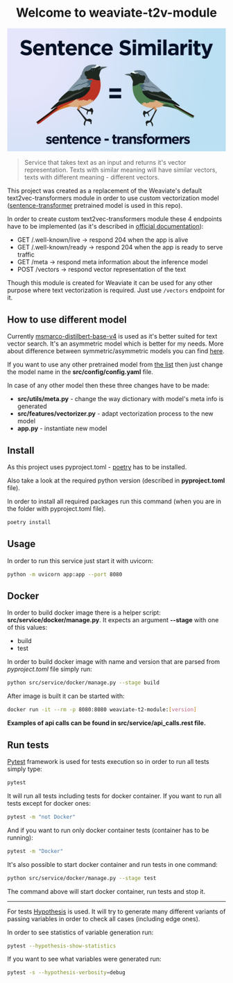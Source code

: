 <h1 align="center">Welcome to weaviate-t2v-module</h1>

<p align=center><img src="references/readme/images/similarity.jpg"></p>

> Service that takes text as an input and returns it's vector representation. Texts with similar meaning will have similar vectors, texts with different meaning - different vectors.

This project was created as a replacement of the Weaviate's default text2vec-transformers module in order to use custom vectorization model ([sentence-transformer](https://github.com/UKPLab/sentence-transformers) pretrained model is used in this repo).

In order to create custom text2vec-transformers module these 4 endpoints have to be implemented (as it's described in [official documentation](https://weaviate.io/developers/weaviate/current/modules/custom-modules.html)):

- GET /.well-known/live -> respond 204 when the app is alive
- GET /.well-known/ready -> respond 204 when the app is ready to serve traffic
- GET /meta -> respond meta information about the inference model
- POST /vectors -> respond vector representation of the text

Though this module is created for Weaviate it can be used for any other purpose where text vectorization is required. Just use `/vectors` endpoint for it.
</p>

## How to use different model

Currently [msmarco-distilbert-base-v4](https://www.sbert.net/docs/pretrained-models/msmarco-v3.html) is used as it's better suited for text vector search. It's an asymmetric model which is better for my needs. More about difference between symmetric/asymmetric models you can find [here](msmarco-distilbert-base-v4).

If you want to use any other pretrained model from [the list](https://www.sbert.net/docs/pretrained_models.html) then just change the model name in the **src/config/config.yaml** file.

In case of any other model then these three changes have to be made:

- **src/utils/meta.py** - change the way dictionary with model's meta info is generated
- **src/features/vectorizer.py** - adapt vectorization process to the new model
- **app.py** - instantiate new model

## Install

As this project uses pyproject.toml - [poetry](https://python-poetry.org/docs/) has to be installed.

Also take a look at the required python version (described in **pyproject.toml** file).

In order to install all required packages run this command (when you are in the folder with pyproject.toml file).

```sh
poetry install
```

## Usage

In order to run this service just start it with uvicorn:

```sh
python -m uvicorn app:app --port 8080
```

## Docker

In order to build docker image there is a helper script: **src/service/docker/manage.py**. It expects an argument **--stage** with one of this values:

- build
- test

In order to build docker image with name and version that are parsed from *pyproject.toml* file simply run:

```sh
python src/service/docker/manage.py --stage build
```

After image is built it can be started with:

```sh
docker run -it --rm -p 8080:8080 weaviate-t2-module:[version]
```

**Examples of api calls can be found in src/service/api_calls.rest file.**

## Run tests

[Pytest](https://github.com/pytest-dev/pytest) framework is used for tests execution so in order to run all tests simply type:

```sh
pytest
```

It will run all tests including tests for docker container. If you want to run all tests except for docker ones:

```sh
pytest -m "not Docker"
```

And if you want to run only docker container tests (container has to be running):

```sh
pytest -m "Docker"
```

It's also possible to start docker container and run tests in one command:

```sh
python src/service/docker/manage.py --stage test
```

The command above will start docker container, run tests and stop it.

***

For tests [Hypothesis](https://hypothesis.readthedocs.io/en/latest/) is used. It will try to generate many different variants of passing variables in order to check all cases (including edge ones).

In order to see statistics of variable generation run:

```sh
pytest --hypothesis-show-statistics
```

If you want to see what variables were generated run:

```sh
pytest -s --hypothesis-verbosity=debug
```

